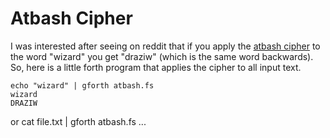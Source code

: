 # Atbash Cipher

I was interested after seeing on reddit that
if you apply the [atbash cipher][1] to the
word "wizard" you get "draziw" (which is
the same word backwards).  So, here is
a little forth program that applies the
cipher to all input text.

    echo "wizard" | gforth atbash.fs
	wizard
	DRAZIW

or
    cat file.txt | gforth atbash.fs
	...

[1]: http://en.wikipedia.org/wiki/Atbash

